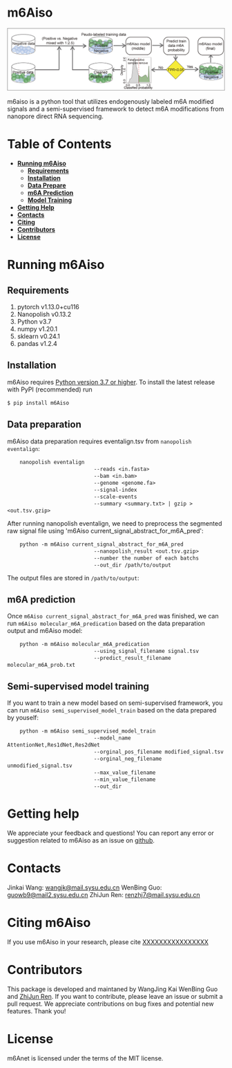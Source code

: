 # m6Aiso
![alt text](./figure/Train.png)

m6aiso is a python tool that utilizes endogenously labeled m6A modified signals and a semi-supervised framework to detect m6A modifications from nanopore direct RNA sequencing.

# Table of Contents
- **[Running m6Aiso](#running-m6aiso)**<br>
    - **[Requirements](#requirement)**<br>
    - **[Installation](#installation)**<br>
    - **[Data Prepare](#data-prepare)**<br>
    - **[m6A Prediction](#m6A-prediction)**<br>
    - **[Model Training](#semi-supervised-model-training)**<br>
- **[Getting Help](#getting-help)**<br>
- **[Contacts](#contacts)**<br>
- **[Citing](#citing-m6aiso)**<br>
- **[Contributors](#contributors)**<br>
- **[License](#license)**<br>

# Running m6Aiso

## Requirements

1. pytorch v1.13.0+cu116
2. Nanopolish v0.13.2
3. Python v3.7
4. numpy v1.20.1
5. sklearn v0.24.1
6. pandas v1.2.4

## Installation
m6Aiso requires [Python version 3.7 or higher](https://www.python.org). To install the latest release with PyPI (recommended) run

```sh
$ pip install m6Aiso
```

## Data preparation

m6Aiso data preparation requires eventalign.tsv from ``nanopolish eventalign``:
```
    nanopolish eventalign 
                            --reads <in.fasta> 
                            --bam <in.bam> 
                            --genome <genome.fa> 
                            --signal-index
                            --scale-events 
                            --summary <summary.txt> | gzip > <out.tsv.gzip>
```

After running nanopolish eventalign, we need to preprocess the segmented raw signal file using 'm6Aiso current_signal_abstract_for_m6A_pred':

```
    python -m m6Aiso current_signal_abstract_for_m6A_pred 
                            --nanopolish_result <out.tsv.gzip>
                            --number the number of each batchs
                            --out_dir /path/to/output
```

The output files are stored in ``/path/to/output``:


## m6A prediction

Once `m6Aiso current_signal_abstract_for_m6A_pred` was finished, we can run `m6Aiso molecular_m6A_predication` based on the data preparation output and m6Aiso model:

```
    python -m m6Aiso molecular_m6A_predication 
                            --using_signal_filename signal.tsv 
                            --predict_result_filename molecular_m6A_prob.txt
```

## Semi-supervised model training

If you want to train a new model based on semi-supervised framework, you can run `m6Aiso semi_supervised_model_train` based on the data prepared by youself:
```
    python -m m6Aiso semi_supervised_model_train
                            --model_name AttentionNet,Res1dNet,Res2dNet
                            --orginal_pos_filename modified_signal.tsv
                            --orginal_neg_filename unmodified_signal.tsv
                            --max_value_filename 
                            --min_value_filename
                            --out_dir
```

# Getting help

We appreciate your feedback and questions! You can report any error or suggestion related to m6Aiso as an issue on [github](https://github.com/Jinkai-Wang-Lab-epitranscriptomics/m6Aiso/issues).

# Contacts

Jinkai Wang: wangjk@mail.sysu.edu.cn
WenBing Guo: guowb9@mail2.sysu.edu.cn
ZhiJun Ren: renzhj7@mail.sysu.edu.cn

# Citing m6Aiso

If you use m6Aiso in your research, please cite
[XXXXXXXXXXXXXXXX]()


# Contributors

This package is developed and maintaned by WangJing Kai WenBing Guo and [ZhiJun Ren](https://github.com/ZJRen9). If you want to contribute, please leave an issue or submit a pull request. We appreciate contributions on bug fixes and potential new features. Thank you!

# License
m6Anet is licensed under the terms of the MIT license.
